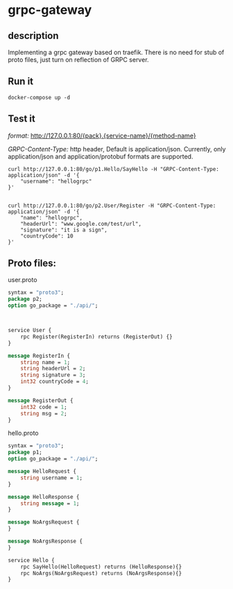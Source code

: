 # grpc-gateway
## description
Implementing a grpc gateway based on traefik. There is no need for stub of proto files, just turn on reflection of GRPC server.

## Run it
```shell
docker-compose up -d
```

## Test it
*format:* http://127.0.0.1:80/{pack}.{service-name}/{method-name}

*GRPC-Content-Type:* http header, Default is application/json. Currently, only application/json and application/protobuf formats are supported.

```shell
curl http://127.0.0.1:80/go/p1.Hello/SayHello -H "GRPC-Content-Type: application/json" -d '{
    "username": "hellogrpc"
}'


curl http://127.0.0.1:80/go/p2.User/Register -H "GRPC-Content-Type: application/json" -d '{
    "name": "hellogrpc",
    "headerUrl": "www.google.com/test/url",
    "signature": "it is a sign",
    "countryCode": 10
}'
```

## Proto files:

user.proto
```proto
syntax = "proto3";
package p2;
option go_package = "./api/";



service User {
    rpc Register(RegisterIn) returns (RegisterOut) {}
}

message RegisterIn {
    string name = 1;
    string headerUrl = 2;
    string signature = 3;
    int32 countryCode = 4;
}

message RegisterOut {
    int32 code = 1;
    string msg = 2;
}

```

hello.proto
```proto
syntax = "proto3";
package p1;
option go_package = "./api/";

message HelloRequest {
    string username = 1;
}

message HelloResponse {
    string message = 1;
}

message NoArgsRequest {
}

message NoArgsResponse {
}

service Hello {
    rpc SayHello(HelloRequest) returns (HelloResponse){}
    rpc NoArgs(NoArgsRequest) returns (NoArgsResponse){}
}
```



